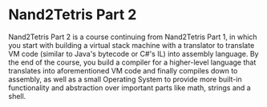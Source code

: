 # Nand2Tetris Part 2

Nand2Tetris Part 2 is a course continuing from Nand2Tetris Part 1, in which you start with building a virtual stack machine with a translator to translate VM code (similar to Java's bytecode or C#'s IL) into assembly language.
By the end of the course, you build a compiler for a higher-level language that translates into aforementioned VM code and finally compiles down to assembly, as well as a small Operating System to provide more built-in functionality
and abstraction over important parts like math, strings and a shell.
